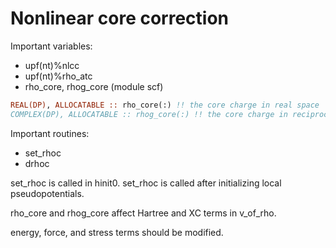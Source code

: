 Nonlinear core correction
=========================

Important variables:
- upf(nt)%nlcc
- upf(nt)%rho_atc
- rho_core, rhog_core (module scf)

```fortran
REAL(DP), ALLOCATABLE :: rho_core(:) !! the core charge in real space
COMPLEX(DP), ALLOCATABLE :: rhog_core(:) !! the core charge in reciprocal space
```

Important routines:

- set_rhoc
- drhoc

set_rhoc is called in hinit0.
set_rhoc is called after initializing local pseudopotentials.

rho_core and rhog_core affect Hartree and XC terms in v_of_rho.

energy, force, and stress terms should be modified.